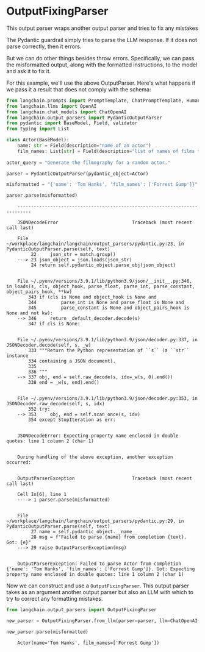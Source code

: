 # OutputFixingParser

This output parser wraps another output parser and tries to fix any mistakes

The Pydantic guardrail simply tries to parse the LLM response. If it does not parse correctly, then it errors.

But we can do other things besides throw errors. Specifically, we can pass the misformatted output, along with the formatted instructions, to the model and ask it to fix it.

For this example, we'll use the above OutputParser. Here's what happens if we pass it a result that does not comply with the schema:

<!-- WARNING: THIS FILE WAS AUTOGENERATED! DO NOT EDIT! Instead, edit the notebook w/the location & name as this file. -->


```python
from langchain.prompts import PromptTemplate, ChatPromptTemplate, HumanMessagePromptTemplate
from langchain.llms import OpenAI
from langchain.chat_models import ChatOpenAI
from langchain.output_parsers import PydanticOutputParser
from pydantic import BaseModel, Field, validator
from typing import List
```


```python
class Actor(BaseModel):
    name: str = Field(description="name of an actor")
    film_names: List[str] = Field(description="list of names of films they starred in")
        
actor_query = "Generate the filmography for a random actor."

parser = PydanticOutputParser(pydantic_object=Actor)
```


```python
misformatted = "{'name': 'Tom Hanks', 'film_names': ['Forrest Gump']}"
```


```python
parser.parse(misformatted)
```

<CodeOutputBlock lang="python">

```
    ---------------------------------------------------------------------------

    JSONDecodeError                           Traceback (most recent call last)

    File ~/workplace/langchain/langchain/output_parsers/pydantic.py:23, in PydanticOutputParser.parse(self, text)
         22     json_str = match.group()
    ---> 23 json_object = json.loads(json_str)
         24 return self.pydantic_object.parse_obj(json_object)


    File ~/.pyenv/versions/3.9.1/lib/python3.9/json/__init__.py:346, in loads(s, cls, object_hook, parse_float, parse_int, parse_constant, object_pairs_hook, **kw)
        343 if (cls is None and object_hook is None and
        344         parse_int is None and parse_float is None and
        345         parse_constant is None and object_pairs_hook is None and not kw):
    --> 346     return _default_decoder.decode(s)
        347 if cls is None:


    File ~/.pyenv/versions/3.9.1/lib/python3.9/json/decoder.py:337, in JSONDecoder.decode(self, s, _w)
        333 """Return the Python representation of ``s`` (a ``str`` instance
        334 containing a JSON document).
        335 
        336 """
    --> 337 obj, end = self.raw_decode(s, idx=_w(s, 0).end())
        338 end = _w(s, end).end()


    File ~/.pyenv/versions/3.9.1/lib/python3.9/json/decoder.py:353, in JSONDecoder.raw_decode(self, s, idx)
        352 try:
    --> 353     obj, end = self.scan_once(s, idx)
        354 except StopIteration as err:


    JSONDecodeError: Expecting property name enclosed in double quotes: line 1 column 2 (char 1)

    
    During handling of the above exception, another exception occurred:


    OutputParserException                     Traceback (most recent call last)

    Cell In[6], line 1
    ----> 1 parser.parse(misformatted)


    File ~/workplace/langchain/langchain/output_parsers/pydantic.py:29, in PydanticOutputParser.parse(self, text)
         27 name = self.pydantic_object.__name__
         28 msg = f"Failed to parse {name} from completion {text}. Got: {e}"
    ---> 29 raise OutputParserException(msg)


    OutputParserException: Failed to parse Actor from completion {'name': 'Tom Hanks', 'film_names': ['Forrest Gump']}. Got: Expecting property name enclosed in double quotes: line 1 column 2 (char 1)
```

</CodeOutputBlock>

Now we can construct and use a `OutputFixingParser`. This output parser takes as an argument another output parser but also an LLM with which to try to correct any formatting mistakes.


```python
from langchain.output_parsers import OutputFixingParser

new_parser = OutputFixingParser.from_llm(parser=parser, llm=ChatOpenAI())
```


```python
new_parser.parse(misformatted)
```

<CodeOutputBlock lang="python">

```
    Actor(name='Tom Hanks', film_names=['Forrest Gump'])
```

</CodeOutputBlock>
